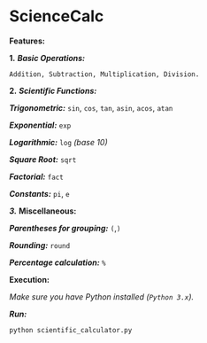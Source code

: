 # ScienceCalc
**Features:**

**1.** ***Basic Operations:***

`Addition, Subtraction, Multiplication, Division.`


**2.** ***Scientific Functions:***

***Trigonometric:*** `sin`, `cos`, `tan`, `asin`, `acos`, `atan`

***Exponential:*** `exp`

***Logarithmic:*** `log` *(base 10)*

***Square Root:*** `sqrt`

***Factorial:*** `fact`

***Constants:*** `pi`, `e`


***3.*** **Miscellaneous:**

***Parentheses for grouping:*** `(`,`)`

***Rounding:*** `round`

***Percentage calculation:*** `%`


**Execution:**

*Make sure you have Python installed (`Python 3.x`).*

***Run:***
```python
python scientific_calculator.py
```
